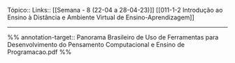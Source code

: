 Tópico::
Links:: [[Semana - 8 (22-04 a 28-04-23)]] [[011-1-2 Introdução ao Ensino à Distância e Ambiente Virtual de Ensino-Aprendizagem]]

---

%%
annotation-target:: Panorama Brasileiro de Uso de Ferramentas para Desenvolvimento do Pensamento Computacional e Ensino de Programacao.pdf
%%
